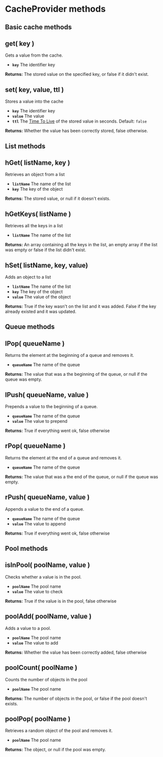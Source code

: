 # CacheProvider methods

## Basic cache methods

## get\( key \) <a id="get"></a>

Gets a value from the cache.

* **`key`** The identifier key

**Returns:** The stored value on the specified key, or false if it didn't exist.

## set\( key, value, ttl \) <a id="set"></a>

Stores a value into the cache

* **`key`** The identifier key
* **`value`** The value
* **`ttl`** The [Time To Live](../../../guide/cache-guide.md#time-to-live) of the stored value in seconds. Default: `false`

**Returns:** Whether the value has been correctly stored, false otherwise.

## List methods

## hGet\( listName, key \) <a id="hget"></a>

Retrieves an object from a list

* **`listName`** The name of the list
* **`key`** The key of the object

**Returns:** The stored value, or null if it doesn't exists.

## hGetKeys\( listName \)

Retrieves all the keys in a list

* **`listName`** The name of the list

**Returns:** An array containing all the keys in the list, an empty array if the list was empty or false if the list didn't exist.

## hSet\( listName, key, value\) <a id="hset"></a>

Adds an object to a list

* **`listName`** The name of the list
* **`key`** The key of the object
* **`value`** The value of the object

**Returns:** True if the key wasn't on the list and it was added. False if the key already existed and it was updated.

## Queue methods

## lPop\( queueName \) <a id="lpop"></a>

Returns the element at the beginning of a queue and removes it.

* **`queueName`** The name of the queue

**Returns:** The value that was a the beginning of the queue, or null if the queue was empty.

## lPush\( queueName, value \) <a id="lpush"></a>

Prepends a value to the beginning of a queue.

* **`queueName`** The name of the queue
* **`value`** The value to prepend

**Returns:** True if everything went ok, false otherwise

## rPop\( queueName \) <a id="rpop"></a>

Returns the element at the end of a queue and removes it.

* **`queueName`** The name of the queue

**Returns:** The value that was a the end of the queue, or null if the queue was empty.

## rPush\( queueName, value \) <a id="rpush"></a>

Appends a value to the end of a queue.

* **`queueName`** The name of the queue
* **`value`** The value to append

**Returns:** True if everything went ok, false otherwise

## Pool methods

## isInPool\( poolName, value \) <a id="isinpool"></a>

Checks whether a value is in the pool.

* **`poolName`** The pool name
* **`value`** The value to check

**Returns:** True if the value is in the pool, false otherwise

## poolAdd\( poolName, value \) <a id="pooladd"></a>

Adds a value to a pool.

* **`poolName`** The pool name
* **`value`** The value to add

**Returns:** Whether the value has been correctly added, false otherwise

## poolCount\( poolName \) <a id="poolcount"></a>

Counts the number of objects in the pool

* **`poolName`** The pool name

**Returns:** The number of objects in the pool, or false if the pool doesn't exists.

## poolPop\( poolName \)

Retrieves a random object of the pool and removes it.

* **`poolName`** The pool name

**Returns:** The object, or null if the pool was empty.






